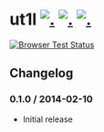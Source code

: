 ut1l [![.](https://badge.fury.io/js/ut1l.png)](http://badge.fury.io/js/ut1l) [![.](https://travis-ci.org/hhelwich/ut1l.png?branch=master)](https://travis-ci.org/hhelwich/ut1l) [![.](https://coveralls.io/repos/hhelwich/ut1l/badge.png)](https://coveralls.io/r/hhelwich/ut1l)
====

[![Browser Test Status](https://saucelabs.com/browser-matrix/ut1l.svg)](https://saucelabs.com/u/ut1l)



## Changelog

### 0.1.0 / 2014-02-10

* Initial release
